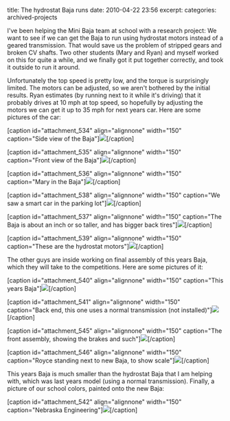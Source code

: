 title: The hydrostat Baja runs
date: 2010-04-22 23:56
excerpt: 
categories: archived-projects

I've been helping the Mini Baja team at school with a research project: We want to see if we can get the Baja to run using hydrostat motors instead of a geared transmission. That would save us the problem of stripped gears and broken CV shafts. Two other students (Mary and Ryan) and myself worked on this for quite a while, and we finally got it put together correctly, and took it outside to run it around.

Unfortunately the top speed is pretty low, and the torque is surprisingly limited. The motors can be adjusted, so we aren't bothered by the initial results. Ryan estimates (by running next to it while it's driving) that it probably drives at 10 mph at top speed, so hopefully by adjusting the motors we can get it up to 35 mph for next years car. Here are some pictures of the car:

[caption id="attachment_534" align="alignnone" width="150" caption="Side view of the Baja"][![](http://www.tobiaslabs.com/media/2010/04/Pic0420001-150x150.jpg)](http://www.tobiaslabs.com/media/2010/04/Pic0420001.jpg)[/caption]

[caption id="attachment_535" align="alignnone" width="150" caption="Front view of the Baja"][![](http://www.tobiaslabs.com/media/2010/04/Pic0420002-150x150.jpg)](http://www.tobiaslabs.com/media/2010/04/Pic0420002.jpg)[/caption]

[caption id="attachment_536" align="alignnone" width="150" caption="Mary in the Baja"][![](http://www.tobiaslabs.com/media/2010/04/Pic0420004-150x150.jpg)](http://www.tobiaslabs.com/media/2010/04/Pic0420004.jpg)[/caption]

[caption id="attachment_538" align="alignnone" width="150" caption="We saw a smart car in the parking lot"][![](http://www.tobiaslabs.com/media/2010/04/Pic0420007-150x150.jpg)](http://www.tobiaslabs.com/media/2010/04/Pic0420007.jpg)[/caption]

[caption id="attachment_537" align="alignnone" width="150" caption="The Baja is about an inch or so taller, and has bigger back tires"][![](http://www.tobiaslabs.com/media/2010/04/Pic0420006-150x150.jpg)](http://www.tobiaslabs.com/media/2010/04/Pic0420006.jpg)[/caption]

[caption id="attachment_539" align="alignnone" width="150" caption="These are the hydrostat motors"][![](http://www.tobiaslabs.com/media/2010/04/Pic0420008-150x150.jpg)](http://www.tobiaslabs.com/media/2010/04/Pic0420008.jpg)[/caption]

The other guys are inside working on final assembly of this years Baja, which they will take to the competitions. Here are some pictures of it:

[caption id="attachment_540" align="alignnone" width="150" caption="This years Baja"][![](http://www.tobiaslabs.com/media/2010/04/Pic0420013-150x150.jpg)](http://www.tobiaslabs.com/media/2010/04/Pic0420013.jpg)[/caption]

[caption id="attachment_541" align="alignnone" width="150" caption="Back end, this one uses a normal transmission (not installed)"][![](http://www.tobiaslabs.com/media/2010/04/Pic0420015-150x150.jpg)](http://www.tobiaslabs.com/media/2010/04/Pic0420015.jpg)[/caption]

[caption id="attachment_545" align="alignnone" width="150" caption="The front assembly, showing the brakes and such"][![](http://www.tobiaslabs.com/media/2010/04/Pic0420019-150x150.jpg)](http://www.tobiaslabs.com/media/2010/04/Pic0420019.jpg)[/caption]

[caption id="attachment_546" align="alignnone" width="150" caption="Royce standing next to new Baja, to show scale"][![](http://www.tobiaslabs.com/media/2010/04/Pic0420020-150x150.jpg)](http://www.tobiaslabs.com/media/2010/04/Pic0420020.jpg)[/caption]

This years Baja is much smaller than the hydrostat Baja that I am helping with, which was last years model (using a normal transmission). Finally, a picture of our school colors, painted onto the new Baja:

[caption id="attachment_542" align="alignnone" width="150" caption="Nebraska Engineering"][![](http://www.tobiaslabs.com/media/2010/04/Pic0420016-150x150.jpg)](http://www.tobiaslabs.com/media/2010/04/Pic0420016.jpg)[/caption] 